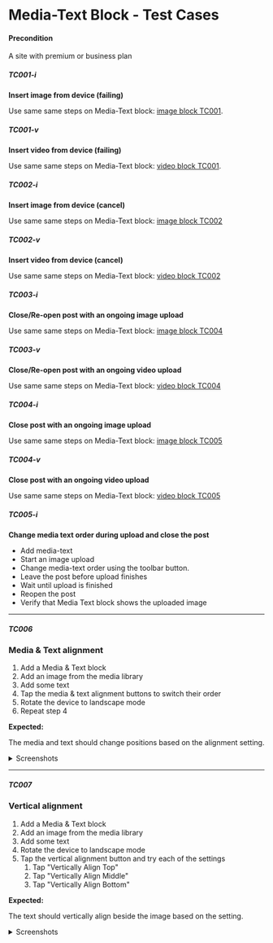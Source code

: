 
# Media-Text Block - Test Cases

#### **Precondition**

A site with premium or business plan

##### TC001-i

**Insert image from device (failing)**

Use same same steps on Media-Text block: [image block TC001](https://github.com/wordpress-mobile/test-cases/blob/master/test-cases/gutenberg/image.md#tc001).

##### TC001-v

**Insert video from device (failing)**

Use same same steps on Media-Text block: [video block TC001](https://github.com/wordpress-mobile/test-cases/blob/master/test-cases/gutenberg/video.md#tc001).

##### TC002-i

**Insert image from device (cancel)**

Use same same steps on Media-Text block: [image block TC002](https://github.com/wordpress-mobile/test-cases/blob/master/test-cases/gutenberg/image.md#tc002) 

##### TC002-v

**Insert video from device (cancel)**

Use same same steps on Media-Text block: [video block TC002](https://github.com/wordpress-mobile/test-cases/blob/master/test-cases/gutenberg/video.md#tc002) 

##### TC003-i

**Close/Re-open post with an ongoing image upload**

Use same same steps on Media-Text block: [image block TC004](https://github.com/wordpress-mobile/test-cases/blob/master/test-cases/gutenberg/image.md#tc004)

##### TC003-v

**Close/Re-open post with an ongoing video upload**

Use same same steps on Media-Text block: [video block TC004](https://github.com/wordpress-mobile/test-cases/blob/master/test-cases/gutenberg/video.md#tc004)

##### TC004-i

**Close post with an ongoing image upload**

Use same same steps on Media-Text block: [image block TC005](https://github.com/wordpress-mobile/test-cases/blob/master/test-cases/gutenberg/image.md#tc005) 

##### TC004-v

**Close post with an ongoing video upload**

Use same same steps on Media-Text block: [video block TC005](https://github.com/wordpress-mobile/test-cases/blob/master/test-cases/gutenberg/video.md#tc005)

##### TC005-i

**Change media text order during upload and close the post**

- Add media-text
- Start an image upload
- Change media-text order using the toolbar button.
- Leave the post before upload finishes
- Wait until upload is finished
- Reopen the post
- Verify that Media Text block shows the uploaded image

--------------------------------------------------------------------------------

##### TC006

### Media & Text alignment

1. Add a Media & Text block
2. Add an image from the media library
3. Add some text
4. Tap the media & text alignment buttons to switch their order
5. Rotate the device to landscape mode
6. Repeat step 4

**Expected:**

The media and text should change positions based on the alignment setting.

<details>
<summary>Screenshots</summary>

Setting | Portrait | Landscape
-|-|-
Media first | ![Media first portrait](../resources/media-text-media-first-portrait.png) | ![Media first landscape](../resources/media-text-media-first-landscape.png)
Text first | ![Text first portrait](../resources/media-text-text-first-portrait.png) | ![Text first landscape](../resources/media-text-text-first-landscape.png)

</details>

--------------------------------------------------------------------------------

##### TC007

### Vertical alignment

1. Add a Media & Text block
2. Add an image from the media library
3. Add some text
4. Rotate the device to landscape mode
5. Tap the vertical alignment button and try each of the settings
   1. Tap "Vertically Align Top"
   2. Tap "Vertically Align Middle"
   3. Tap "Vertically Align Bottom"

**Expected:**

The text should vertically align beside the image based on the setting.

<details>
<summary>Screenshots</summary>

Setting | Screenshot
-|-
Vertically Align Top| ![Vertically align top](../resources/media-text-vertical-alignment-top.png)
Vertically Align Middle| ![Vertically align top](../resources/media-text-vertical-alignment-middle.png)
Vertically Align Bottom| ![Vertically align top](../resources/media-text-vertical-alignment-bottom.png)

</details>
